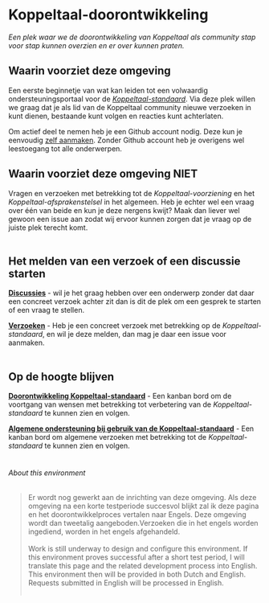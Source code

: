 # Koppeltaal-doorontwikkeling
_Een plek waar we de doorontwikkeling van Koppeltaal als community stap voor stap kunnen overzien en er over kunnen praten._

## Waarin voorziet deze omgeving
Een eerste beginnetje van wat kan leiden tot een volwaardig ondersteuningsportaal voor de [*Koppeltaal-standaard*](https://vzvz.atlassian.net/wiki/spaces/KTSA/pages/27091441/Koppeltaal-standaard+specificatie).
Via deze plek willen we graag dat je als lid van de Koppeltaal community nieuwe verzoeken in kunt dienen, bestaande kunt volgen en reacties kunt achterlaten.

Om actief deel te nemen heb je een Github account nodig. Deze kun je eenvoudig [zelf aanmaken](https://github.com/join). Zonder Github account heb je overigens wel leestoegang tot alle onderwerpen.

## Waarin voorziet deze omgeving NIET
Vragen en verzoeken met betrekking tot de *Koppeltaal-voorziening* en het *Koppeltaal-afsprakenstelsel* in het algemeen. Heb je echter wel een vraag over één van beide en kun je deze nergens kwijt? Maak dan liever wel gewoon een issue aan zodat wij ervoor kunnen zorgen dat je vraag op de juiste plek terecht komt.
<br><br/>

## Het melden van een verzoek of een discussie starten
[**Discussies**](https://github.com/Koppeltaal/Koppeltaal-doorontwikkeling/discussions) - wil je het graag hebben over een onderwerp zonder dat daar een concreet verzoek achter zit dan is dit de plek om een gesprek te starten of een vraag te stellen.

[**Verzoeken**](https://github.com/Koppeltaal/Koppeltaal-doorontwikkeling/issues) - Heb je een concreet verzoek met betrekking op de _Koppeltaal-standaard_, en wil je deze melden, dan mag je daar een issue voor aanmaken.
<br><br/>

## Op de hoogte blijven
[**Doorontwikkeling Koppeltaal-standaard**](https://github.com/orgs/Koppeltaal/projects/7) - Een kanban bord om de voortgang van wensen met betrekking tot verbetering van de _Koppeltaal-standaard_ te kunnen zien en volgen.

[**Algemene ondersteuning bij gebruik van de Koppeltaal-standaard**](https://github.com/orgs/Koppeltaal/projects/6) - Een kanban bord om algemene verzoeken met betrekking tot de _Koppeltaal-standaard_ te kunnen zien en volgen.
<br><br/>

###### About this environment
> Er wordt nog gewerkt aan de inrichting van deze omgeving. Als deze omgeving na een korte testperiode succesvol blijkt zal ik deze pagina en het doorontwikkelproces vertalen naar Engels. Deze omgeving wordt dan tweetalig aangeboden.Verzoeken die in het engels worden ingediend, worden in het engels afgehandeld.
<br><br/>
> Work is still underway to design and configure this environment. If this environment proves successful after a short test period, I will translate this page and the related development process into English. This environment then will be provided in both Dutch and English. Requests submitted in English will be processed in English.
<br><br/>

